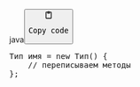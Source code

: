 <div class="code-element"><div class="lang-line"><text>java</text><button class="copy-button" onclick="copyCode(this)"><svg aria-hidden="true" xmlns="http://www.w3.org/2000/svg" width="16" height="16" fill="none" viewBox="0 0 24 24"><path stroke="currentColor" stroke-linecap="round" stroke-linejoin="round" stroke-width="2" d="M15 4h3a1 1 0 0 1 1 1v15a1 1 0 0 1-1 1H6a1 1 0 0 1-1-1V5a1 1 0 0 1 1-1h3m0 3h6m-5-4v4h4V3h-4Z"/></svg><pre>Copy code</pre></button></div><div class="code"><div class="highlight"><pre><span></span><span class="n">Тип</span><span class="w"> </span><span class="n">имя</span><span class="w"> </span><span class="o">=</span><span class="w"> </span><span class="k">new</span><span class="w"> </span><span class="n">Тип</span><span class="p">()</span><span class="w"> </span><span class="p">{</span>
<span class="w">    </span><span class="c1">// переписываем методы</span>
<span class="p">};</span>
</pre></div></div></div>